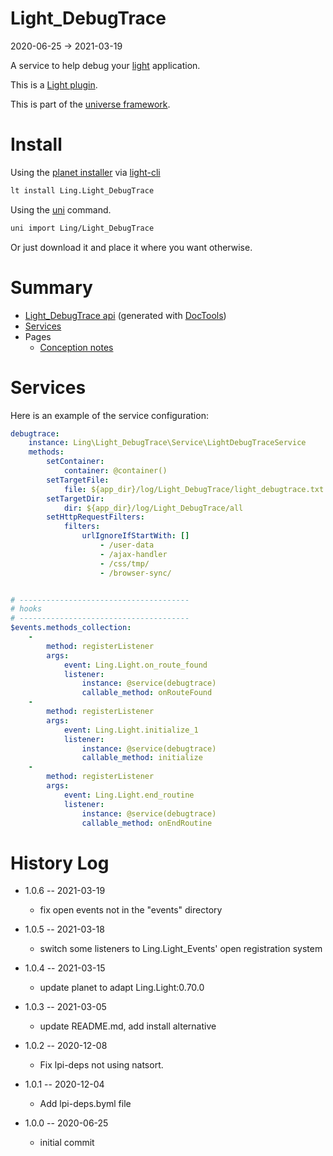 Light_DebugTrace
===========
2020-06-25 -> 2021-03-19



A service to help debug your [light](https://github.com/lingtalfi/Light) application.


This is a [Light plugin](https://github.com/lingtalfi/Light/blob/master/doc/pages/plugin.md).

This is part of the [universe framework](https://github.com/karayabin/universe-snapshot).


Install
==========
Using the [planet installer](https://github.com/lingtalfi/Light_PlanetInstaller) via [light-cli](https://github.com/lingtalfi/Light_Cli)
```bash
lt install Ling.Light_DebugTrace
```

Using the [uni](https://github.com/lingtalfi/universe-naive-importer) command.
```bash
uni import Ling/Light_DebugTrace
```

Or just download it and place it where you want otherwise.






Summary
===========
- [Light_DebugTrace api](https://github.com/lingtalfi/Light_DebugTrace/blob/master/doc/api/Ling/Light_DebugTrace.md) (generated with [DocTools](https://github.com/lingtalfi/DocTools))
- [Services](#services)
- Pages
    - [Conception notes](https://github.com/lingtalfi/Light_DebugTrace/blob/master/doc/pages/conception-notes.md)






Services
=========


Here is an example of the service configuration:

```yaml
debugtrace:
    instance: Ling\Light_DebugTrace\Service\LightDebugTraceService
    methods:
        setContainer:
            container: @container()
        setTargetFile:
            file: ${app_dir}/log/Light_DebugTrace/light_debugtrace.txt
        setTargetDir:
            dir: ${app_dir}/log/Light_DebugTrace/all
        setHttpRequestFilters:
            filters:
                urlIgnoreIfStartWith: []
                    - /user-data
                    - /ajax-handler
                    - /css/tmp/
                    - /browser-sync/


# --------------------------------------
# hooks
# --------------------------------------
$events.methods_collection:
    -
        method: registerListener
        args:
            event: Ling.Light.on_route_found
            listener:
                instance: @service(debugtrace)
                callable_method: onRouteFound
    -
        method: registerListener
        args:
            event: Ling.Light.initialize_1
            listener:
                instance: @service(debugtrace)
                callable_method: initialize
    -
        method: registerListener
        args:
            event: Ling.Light.end_routine
            listener:
                instance: @service(debugtrace)
                callable_method: onEndRoutine


```



History Log
=============

- 1.0.6 -- 2021-03-19

    - fix open events not in the "events" directory
  
- 1.0.5 -- 2021-03-18

    - switch some listeners to Ling.Light_Events' open registration system
  
- 1.0.4 -- 2021-03-15

    - update planet to adapt Ling.Light:0.70.0

- 1.0.3 -- 2021-03-05

    - update README.md, add install alternative

- 1.0.2 -- 2020-12-08

    - Fix lpi-deps not using natsort.

- 1.0.1 -- 2020-12-04

    - Add lpi-deps.byml file

- 1.0.0 -- 2020-06-25

    - initial commit